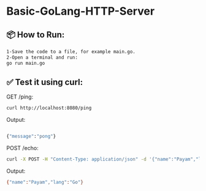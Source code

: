 # Basic-GoLang-HTTP-Server



## 📦 How to Run:
```bash
1-Save the code to a file, for example main.go.
2-Open a terminal and run:
go run main.go
```

## ✅ Test it using curl:
GET /ping:
```bash
curl http://localhost:8080/ping
```
Output:
```bash

{"message":"pong"}
```
POST /echo:
```bash
curl -X POST -H "Content-Type: application/json" -d '{"name":"Payam","lang":"Go"}' http://localhost:8080/echo
```
Output:
```bash
{"name":"Payam","lang":"Go"}
```
